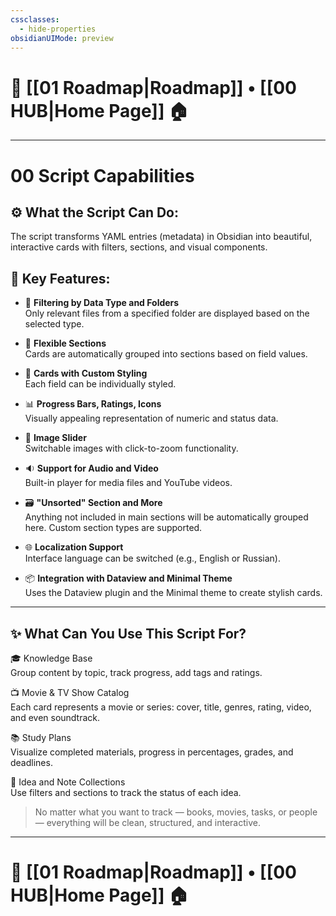 ```yaml
---
cssclasses:
  - hide-properties
obsidianUIMode: preview
---
```



# 🧭 [[01 Roadmap|Roadmap]] • [[00 HUB|Home Page]] 🏠

---
# **00 Script Capabilities**

## ⚙️ What the Script Can Do:

The script transforms YAML entries (metadata) in Obsidian into beautiful, interactive cards with filters, sections, and visual components.

## 📌 Key Features:

- 📁 **Filtering by Data Type and Folders**  
  Only relevant files from a specified folder are displayed based on the selected type.

- 🧩 **Flexible Sections**  
  Cards are automatically grouped into sections based on field values.

- 🎨 **Cards with Custom Styling**  
  Each field can be individually styled.

- 📊 **Progress Bars, Ratings, Icons**  
  Visually appealing representation of numeric and status data.

- 🔁 **Image Slider**  
  Switchable images with click-to-zoom functionality.

- 🔉 **Support for Audio and Video**  
  Built-in player for media files and YouTube videos.

- 🗃 **"Unsorted" Section and More**  
  Anything not included in main sections will be automatically grouped here. Custom section types are supported.

- 🌐 **Localization Support**  
  Interface language can be switched (e.g., English or Russian).

- 📦 **Integration with Dataview and Minimal Theme**  
  Uses the Dataview plugin and the Minimal theme to create stylish cards.

---

## ✨ What Can You Use This Script For?

🎓 Knowledge Base  
Group content by topic, track progress, add tags and ratings.

📺 Movie & TV Show Catalog  
Each card represents a movie or series: cover, title, genres, rating, video, and even soundtrack.

📚 Study Plans  
Visualize completed materials, progress in percentages, grades, and deadlines.

🧠 Idea and Note Collections  
Use filters and sections to track the status of each idea.

> No matter what you want to track — books, movies, tasks, or people — everything will be clean, structured, and interactive.

---
# 🧭 [[01 Roadmap|Roadmap]] • [[00 HUB|Home Page]] 🏠
